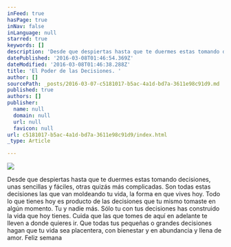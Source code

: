 ```yaml
---
inFeed: true
hasPage: true
inNav: false
inLanguage: null
starred: true
keywords: []
description: 'Desde que despiertas hasta que te duermes estas tomando decisiones, unas sencillas y fáciles, otras quizás más complicadas. Son todas estas decisiones las que van moldeando tu vida, la forma en que vives hoy. Todo lo que tienes hoy es producto de las decisiones que tu mismo tomaste en algún momento. Tu y nadie más. Sólo tu con tus decisiones has construido la vida que hoy tienes. Cuida que las que tomes de aquí en adelante te lleven a donde quieres ir. Que todas tus pequeñas o grandes decisiones hagan que tu vida sea placentera, con bienestar y en abundancia y llena de amor. Feliz semana'
datePublished: '2016-03-08T01:46:54.369Z'
dateModified: '2016-03-08T01:46:38.288Z'
title: 'El Poder de las Decisiones. '
author: []
sourcePath: _posts/2016-03-07-c5181017-b5ac-4a1d-bd7a-3611e98c91d9.md
published: true
authors: []
publisher:
  name: null
  domain: null
  url: null
  favicon: null
url: c5181017-b5ac-4a1d-bd7a-3611e98c91d9/index.html
_type: Article

---
```

![](https://the-grid-user-content.s3-us-west-2.amazonaws.com/1c89497a-c6c8-4372-83ba-e36734ab0fce.jpg)

Desde que despiertas hasta que te duermes estas tomando decisiones, unas sencillas y fáciles, otras quizás más complicadas. Son todas estas decisiones las que van moldeando tu vida, la forma en que vives hoy. Todo lo que tienes hoy es producto de las decisiones que tu mismo tomaste en algún momento. Tu y nadie más. Sólo tu con tus decisiones has construido la vida que hoy tienes. Cuida que las que tomes de aquí en adelante te lleven a donde quieres ir. Que todas tus pequeñas o grandes decisiones hagan que tu vida sea placentera, con bienestar y en abundancia y llena de amor. Feliz semana